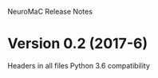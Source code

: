 NeuroMaC Release Notes

Version 0.2 (2017-6)
==========================
Headers in all files
Python 3.6 compatibility
